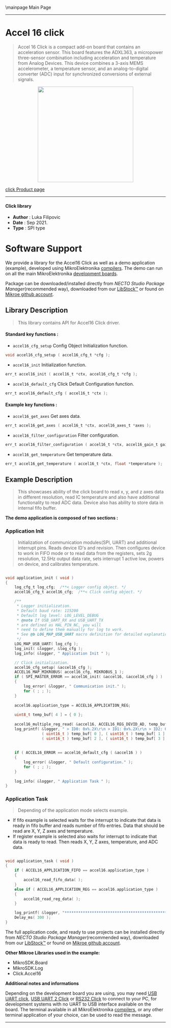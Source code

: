 \mainpage Main Page

---
# Accel 16 click

> Accel 16 Click is a compact add-on board that contains an acceleration sensor. This board features the ADXL363, a micropower three-sensor combination including acceleration and temperature from Analog Devices. This device combines a 3-axis MEMS accelerometer, a temperature sensor, and an analog-to-digital converter (ADC) input for synchronized conversions of external signals.

<p align="center">
  <img src="https://download.mikroe.com/images/click_for_ide/accel16_click.png" height=300px>
</p>

[click Product page](https://www.mikroe.com/accel-16-click)

---


#### Click library

- **Author**        : Luka Filipovic
- **Date**          : Sep 2021.
- **Type**          : SPI type


# Software Support

We provide a library for the Accel16 Click
as well as a demo application (example), developed using MikroElektronika
[compilers](https://www.mikroe.com/necto-studio).
The demo can run on all the main MikroElektronika [development boards](https://www.mikroe.com/development-boards).

Package can be downloaded/installed directly from *NECTO Studio Package Manager*(recommended way), downloaded from our [LibStock&trade;](https://libstock.mikroe.com) or found on [Mikroe github account](https://github.com/MikroElektronika/mikrosdk_click_v2/tree/master/clicks).

## Library Description

> This library contains API for Accel16 Click driver.

#### Standard key functions :

- `accel16_cfg_setup` Config Object Initialization function.
```c
void accel16_cfg_setup ( accel16_cfg_t *cfg );
```

- `accel16_init` Initialization function.
```c
err_t accel16_init ( accel16_t *ctx, accel16_cfg_t *cfg );
```

- `accel16_default_cfg` Click Default Configuration function.
```c
err_t accel16_default_cfg ( accel16_t *ctx );
```

#### Example key functions :

- `accel16_get_axes` Get axes data.
```c
err_t accel16_get_axes ( accel16_t *ctx, accel16_axes_t *axes );
```

- `accel16_filter_configuration` Filter configuration.
```c
err_t accel16_filter_configuration ( accel16_t *ctx, accel16_gain_t gain, accel16_output_rate_t odr );
```

- `accel16_get_temperature` Get temperature data.
```c
err_t accel16_get_temperature ( accel16_t *ctx, float *temperature );
```

## Example Description

> This showcases ability of the click board to 
read x, y, and z axes data in different resolution,
read IC temperature and also have additional functionality
to read ADC data. Device also has ability to store data 
in internal fifo buffer.

**The demo application is composed of two sections :**

### Application Init

> Initialization of communication modules(SPI, UART) and 
additional interrupt pins. Reads device ID's and revision.
Then configures device to work in FIFO mode or to read data
from the registers, sets 2g resolution, 12.5Hz output data rate,
sets interrupt 1 active low, powers on device, and calibrates temperature.

```c

void application_init ( void )
{
    log_cfg_t log_cfg;  /**< Logger config object. */
    accel16_cfg_t accel16_cfg;  /**< Click config object. */

    /** 
     * Logger initialization.
     * Default baud rate: 115200
     * Default log level: LOG_LEVEL_DEBUG
     * @note If USB_UART_RX and USB_UART_TX 
     * are defined as HAL_PIN_NC, you will 
     * need to define them manually for log to work. 
     * See @b LOG_MAP_USB_UART macro definition for detailed explanation.
     */
    LOG_MAP_USB_UART( log_cfg );
    log_init( &logger, &log_cfg );
    log_info( &logger, " Application Init " );

    // Click initialization.
    accel16_cfg_setup( &accel16_cfg );
    ACCEL16_MAP_MIKROBUS( accel16_cfg, MIKROBUS_1 );
    if ( SPI_MASTER_ERROR == accel16_init( &accel16, &accel16_cfg ) )
    {
        log_error( &logger, " Communication init." );
        for ( ; ; );
    }
    
    accel16.application_type = ACCEL16_APPLICATION_REG;
    
    uint8_t temp_buf[ 4 ] = { 0 };
    
    accel16_multiple_reg_read( &accel16, ACCEL16_REG_DEVID_AD, temp_buf, 4 );
    log_printf( &logger, " > ID0: 0x%.2X\r\n > ID1: 0x%.2X\r\n > ID2: 0x%.2X\r\n > REV: 0x%.2X\r\n", 
                ( uint16_t ) temp_buf[ 0 ], ( uint16_t ) temp_buf[ 1 ], 
                ( uint16_t ) temp_buf[ 2 ], ( uint16_t ) temp_buf[ 3 ] );
    
    
    if ( ACCEL16_ERROR == accel16_default_cfg ( &accel16 ) )
    {
        log_error( &logger, " Default configuration." );
        for ( ; ; );
    }
    
    log_info( &logger, " Application Task " );
}

```

### Application Task

> Depending of the application mode selects example. 
 - If fifo example is selected waits for the interrupt 
     to indicate that data is ready  in fifo buffer and 
     reads number of fifo entries. Data that should be 
     read are X, Y, Z axes and temperature.
 - If register example is selected also waits for interrupt
     to indicate that data is ready to read. Then reads X, Y, Z
     axes, temperature, and ADC data.

```c

void application_task ( void )
{   
    if ( ACCEL16_APPLICATION_FIFO == accel16.application_type )
    {
        accel16_read_fifo_data( );
    }
    else if ( ACCEL16_APPLICATION_REG == accel16.application_type )
    {
        accel16_read_reg_data( );
    }

    log_printf( &logger, "********************************************************\r\n" );
    Delay_ms( 300 );
}

```

The full application code, and ready to use projects can be installed directly from *NECTO Studio Package Manager*(recommended way), downloaded from our [LibStock&trade;](https://libstock.mikroe.com) or found on [Mikroe github account](https://github.com/MikroElektronika/mikrosdk_click_v2/tree/master/clicks).

**Other Mikroe Libraries used in the example:**

- MikroSDK.Board
- MikroSDK.Log
- Click.Accel16

**Additional notes and informations**

Depending on the development board you are using, you may need
[USB UART click](http://shop.mikroe.com/usb-uart-click),
[USB UART 2 Click](http://shop.mikroe.com/usb-uart-2-click) or
[RS232 Click](http://shop.mikroe.com/rs232-click) to connect to your PC, for
development systems with no UART to USB interface available on the board. The
terminal available in all MikroElektronika
[compilers](http://shop.mikroe.com/compilers), or any other terminal application
of your choice, can be used to read the message.

---
